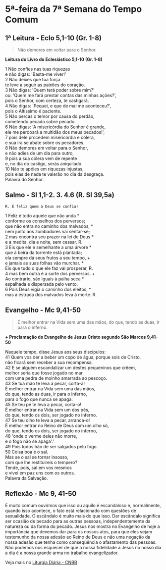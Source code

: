 # 5ª-feira da 7ª Semana do Tempo Comum

## 1ª Leitura - Eclo 5,1-10 (Gr. 1-8)

> Não demores em voltar para o Senhor.

**Leitura do Livro do Eclesiástico 5,1-10 (Gr. 1-8)**

1 Não confies nas tuas riquezas   
 e não digas: 'Basta-me viver!'    
2 Não deixes que tua força   
 te leve a seguir as paixões do coração.    
3 Não digas: 'Quem terá poder sobre mim?'   
 ou: 'Quem me fará prestar contas das minhas ações?',   
 pois o Senhor, com certeza, te castigará.    
4 Não digas: 'Pequei, e que de mal me aconteceu?',   
 pois o Altíssimo é paciente.    
5 Não percas o temor por causa do perdão,   
 cometendo pecado sobre pecado.    
6 Não digas: 'A misericórdia do Senhor é grande,   
 ele me perdoará a multidão dos meus pecados!',    
7 pois dele procedem misericórdia e cólera,   
 e sua ira se abate sobre os pecadores.    
8 Não demores em voltar para o Senhor,   
 e não adies de um dia para outro,    
9 pois a sua cólera vem de repente   
 e, no dia do castigo, serás aniquilado.    
10 Não te apóies em riquezas injustas,   
 pois elas de nada te valerão no dia da desgraça.   
 Palavra do Senhor.

## Salmo - Sl 1,1-2. 3. 4.6 (R. Sl 39,5a)

`R. É feliz quem a Deus se confia!`

1 Feliz é todo aquele que não anda *   
 conforme os conselhos dos perversos;   
 que não entra no caminho dos malvados, *   
 nem junto aos zombadores vai sentar-se;   
2 mas encontra seu prazer na lei de Deus *   
 e a medita, dia e noite, sem cessar. R.       
3 Eis que ele é semelhante a uma árvore *   
 que à beira da torrente está plantada;   
 ela sempre dá seus frutos a seu tempo, +   
 e jamais as suas folhas vão murchar. *   
 Eis que tudo o que ele faz vai prosperar, R.       
4 mas bem outra é a sorte dos perversos. +   
 Ao contrário, são iguais à palha seca *   
 espalhada e dispersada pelo vento.   
6 Pois Deus vigia o caminho dos eleitos, *   
 mas a estrada dos malvados leva à morte. R.

## Evangelho - Mc 9,41-50

> É melhor entrar na Vida sem uma das mãos, do que, tendo as duas, ir para o inferno.

**+ Proclamação do Evangelho de Jesus Cristo segundo São Marcos  9,41-50**

Naquele tempo, disse Jesus aos seus discípulos:    
41 Quem vos der a beber um copo de água, porque sois de Cristo,   
 não ficará sem receber a sua recompensa.    
42 E se alguém escandalizar um destes pequeninos que crêem,   
 melhor seria que fosse jogado no mar   
 com uma pedra de moinho amarrada ao pescoço.    
43 Se tua mão te leva a pecar, corta-a!   
 É melhor entrar na Vida sem uma das mãos,   
 do que, tendo as duas, ir para o inferno,   
 para o fogo que nunca se apaga.    
45 Se teu pé te leva a pecar, corta-o!   
 É melhor entrar na Vida  sem um dos pés,   
 do que, tendo os dois, ser jogado no inferno.    
47 Se teu olho te leva a pecar, arranca-o!   
 É melhor entrar no Reino de Deus com um olho só,   
 do que, tendo os dois, ser jogado no inferno,    
48 'onde o verme deles não morre,   
 e o fogo não se apaga'.'    
49 Pois todos hão de ser salgados pelo fogo.    
50 Coisa boa é o sal.   
 Mas se o sal se tornar insosso,   
 com que lhe restituireis o tempero?   
 Tende, pois, sal em vos mesmos   
 e vivei em paz uns com os outros.   
 Palavra da Salvação.

## Reflexão - Mc 9, 41-50

É muito comum ouvirmos que isso ou aquilo é escandaloso e, normalmente, quando isso acontece, o fato está relacionado com questões de sexualidade. O escândalo é muito mais do que isso. Dar escândalo significa ser ocasião de pecado para as outras pessoas, independentemente da natureza ou da forma do pecado. Jesus nos mostra no Evangelho de hoje a importância que devemos dar para os nossos atos, para que eles sejam testemunho da nossa adesão ao Reino de Deus e não uma negação da nossa adesão que tenha como conseqüência o afastamento das pessoas. Não podemos nos esquecer de que a nossa fidelidade a Jesus no nosso dia a dia é a nossa grande arma no trabalho evangelizador.

Veja mais no [Liturgia Diária - CNBB](http://liturgiadiaria.cnbb.org.br/app/user/user/UserView.php?ano=2017&mes=2&dia=23)